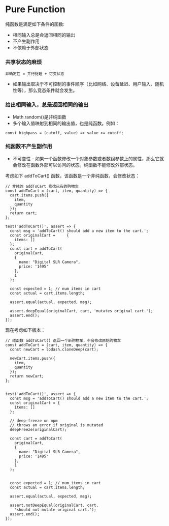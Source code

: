 # Pure Function

纯函数是满足如下条件的函数:

* 相同输入总是会返回相同的输出
* 不产生副作用
* 不依赖于外部状态

### 共享状态的麻烦

```
非确定性 = 并行处理 + 可变状态
```
* 如果输出取决于不可控制的事件顺序（比如网络、设备延迟、用户输入、随机性等），那么竞态条件就会发生。

### 给出相同输入，总是返回相同的输出
* Math.random()是非纯函数
* 多个输入值映射到相同的输出值，也是纯函数。例如：
```
const highpass = (cutoff, value) => value >= cutoff;
```

### 纯函数不产生副作用
* 不可变性 - 如果一个函数修改一个对象参数或者数组参数上的属性，那么它就会修改在函数外部可以访问的状态。纯函数不能修改外部状态。

考虑如下 addToCart() 函数，该函数是一个非纯函数，会修改状态：
```
// 非纯的 addToCart 修改已有的购物车
const addToCart = (cart, item, quantity) => {
  cart.items.push({
    item,
    quantity
  });
  return cart;
};
 
test('addToCart()', assert => {
  const msg = 'addToCart() should add a new item to the cart.';
  const originalCart =     {
    items: []
  };
  const cart = addToCart(
    originalCart,
    {
      name: "Digital SLR Camera",
      price: '1495'
    },
    1
  );
 
  const expected = 1; // num items in cart
  const actual = cart.items.length;
 
  assert.equal(actual, expected, msg);
 
  assert.deepEqual(originalCart, cart, 'mutates original cart.');
  assert.end();
});
```

现在考虑如下版本：
```
// 纯函数 addToCart() 返回一个新购物车，不会修改原始购物车
const addToCart = (cart, item, quantity) => {
  const newCart = lodash.cloneDeep(cart);
 
  newCart.items.push({
    item,
    quantity
  });
  return newCart;
};
 
 
test('addToCart()', assert => {
  const msg = 'addToCart() should add a new item to the cart.';
  const originalCart = {
    items: []
  };
 
  // deep-freeze on npm
  // throws an error if original is mutated
  deepFreeze(originalCart);
 
  const cart = addToCart(
    originalCart,
    {
      name: "Digital SLR Camera",
      price: '1495'
    },
    1
  );
 
 
  const expected = 1; // num items in cart
  const actual = cart.items.length;
 
  assert.equal(actual, expected, msg);
 
  assert.notDeepEqual(originalCart, cart,
    'should not mutate original cart.');
  assert.end();
});
```
